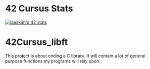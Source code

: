 # 42 Cursus Stats
[![jaeskim's 42 stats](https://badge42.herokuapp.com/api/stats/dgioia?darkmode=true&cursus=C%20Piscine)](https://github.com/JaeSeoKim/badge42)

# 42Cursus_libft
This project is about coding a C library. It will contain a lot of general purpose functions my programs will rely upon.

